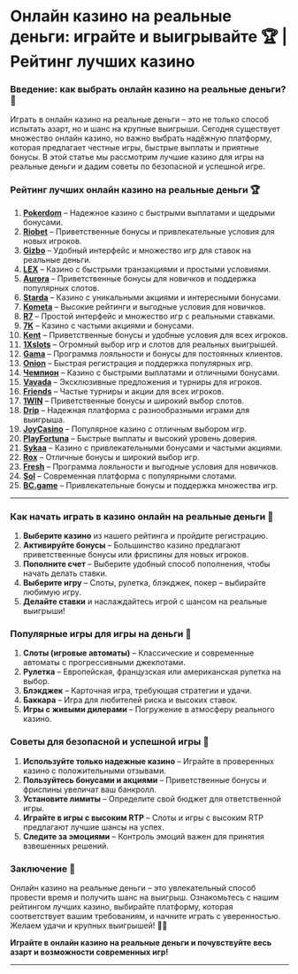 # Онлайн казино на реальные деньги: играйте и выигрывайте 🏆 | Рейтинг лучших казино

### Введение: как выбрать онлайн казино на реальные деньги? 🎯

Играть в онлайн казино на реальные деньги – это не только способ испытать азарт, но и шанс на крупные выигрыши. Сегодня существует множество онлайн казино, но важно выбрать надёжную платформу, которая предлагает честные игры, быстрые выплаты и приятные бонусы. В этой статье мы рассмотрим лучшие казино для игры на реальные деньги и дадим советы по безопасной и успешной игре.

### Рейтинг лучших онлайн казино на реальные деньги 🏆

1. **[Pokerdom](https://brandplay.link/4k77v2yx)** – Надежное казино с быстрыми выплатами и щедрыми бонусами.
2. **[Riobet](https://brandplay.link/7xBLTPyj)** – Приветственные бонусы и привлекательные условия для новых игроков.
3. **[Gizbo](https://brandplay.link/bprXw4YV)** – Удобный интерфейс и множество игр для ставок на реальные деньги.
4. **[LEX](https://brandplay.link/zW4hdDFV)** – Казино с быстрыми транзакциями и простыми условиями.
5. **[Aurora](https://10trafic-stat2.com/click/668546556bcc6313411604bd/6766/13032/subaccount)** – Приветственные бонусы для новичков и поддержка популярных слотов.
6. **[Starda](https://brandplay.link/fB7xwRFL)** – Казино с уникальными акциями и интересными бонусами.
7. **[Kometa](https://brandplay.link/8ZymQJV8)** – Высокие рейтинги и выгодные условия для новичков.
8. **[R7](https://brandplay.link/bMd3Yjsw)** – Простой интерфейс и множество игр с реальными ставками.
9. **[7K](https://brandplay.link/BvQyFShp)** – Казино с частыми акциями и бонусами.
10. **[Kent](https://brandplay.link/Fv2WP3js)** – Приветственные бонусы и удобные условия для всех игроков.
11. **[1Xslots](https://brandplay.link/hSB1khtr)** – Огромный выбор игр и слотов для реальных выигрышей.
12. **[Gama](https://brandplay.link/j6NMKsDz)** – Программа лояльности и бонусы для постоянных клиентов.
13. **[Onion](https://brandplay.link/zBGRVpQ9)** – Быстрая регистрация и поддержка популярных игр.
14. **[Чемпион](https://temon-gter.cfd/go/lRq?p80412p304504pcc44t17455)** – Казино с быстрыми выплатами и отличными бонусами.
15. **[Vavada](https://vavadapartner.pro/?promo=ea5c9275-6854-4505-94fc-95ab18221945-linkb2)** – Эксклюзивные предложения и турниры для игроков.
16. **[Friends](https://gofriends.vc/linkb2)** – Частые турниры и акции для всех игроков.
17. **[1WIN](https://brandplay.link/smXVpBbG)** – Приветственные бонусы и широкий выбор слотов.
18. **[Drip](https://drp-ircp01.com/c07e6a3db)** – Надежная платформа с разнообразными играми для выигрыша.
19. **[JoyCasino](https://rpc30.call2me.pro/?/ru/registration?apkpop=0&partner=p24970p3291217pc98f)** – Популярное казино с отличным выбором игр.
20. **[PlayFortuna](https://fortunapromo.net/alt/playfortuna/registration?0dc4a9362a71feb7e3f165fb8e766f70)** – Быстрые выплаты и высокий уровень доверия.
21. **[Sykaa](https://s-two-way.com/?source=linkb2&pid=30697)** – Казино с привлекательными бонусами и частыми акциями.
22. **[Rox](https://rox-pvwfpjgcxe.com/cb1ee18a5)** – Отличные бонусы и широкий выбор игр.
23. **[Fresh](https://fresh-eumwkxwao.com/c3f7b485d)** – Программа лояльности и выгодные условия для новичков.
24. **[Sol](https://sol-mmtdzfbaco.com/cb2415bca)** – Современная платформа с популярными слотами.
25. **[BC.game](https://partnerbcgame.com/dcc53d441)** – Привлекательные бонусы и поддержка множества игр.

---

### Как начать играть в казино онлайн на реальные деньги 📲

1. **Выберите казино** из нашего рейтинга и пройдите регистрацию.
2. **Активируйте бонусы** – Большинство казино предлагают приветственные бонусы или фриспины для новых игроков.
3. **Пополните счет** – Выберите удобный способ пополнения, чтобы начать делать ставки.
4. **Выберите игру** – Слоты, рулетка, блэкджек, покер – выбирайте любимую игру.
5. **Делайте ставки** и наслаждайтесь игрой с шансом на реальные выигрыши!

### Популярные игры для игры на деньги 🎲

1. **Слоты (игровые автоматы)** – Классические и современные автоматы с прогрессивными джекпотами.
2. **Рулетка** – Европейская, французская или американская рулетка на выбор.
3. **Блэкджек** – Карточная игра, требующая стратегии и удачи.
4. **Баккара** – Игра для любителей риска и высоких ставок.
5. **Игры с живыми дилерами** – Погружение в атмосферу реального казино.

### Советы для безопасной и успешной игры 🎯

1. **Используйте только надежные казино** – Играйте в проверенных казино с положительными отзывами.
2. **Пользуйтесь бонусами и акциями** – Приветственные бонусы и фриспины увеличат ваш банкролл.
3. **Установите лимиты** – Определите свой бюджет для ответственной игры.
4. **Играйте в игры с высоким RTP** – Слоты и игры с высоким RTP предлагают лучшие шансы на успех.
5. **Следите за эмоциями** – Контроль эмоций важен для принятия взвешенных решений.

### Заключение 📝

Онлайн казино на реальные деньги – это увлекательный способ провести время и получить шанс на выигрыш. Ознакомьтесь с нашим рейтингом лучших казино, выбирайте платформу, которая соответствует вашим требованиям, и начните играть с уверенностью. Желаем удачи и крупных выигрышей! 🎰💵

**Играйте в онлайн казино на реальные деньги и почувствуйте весь азарт и возможности современных игр!**

---
